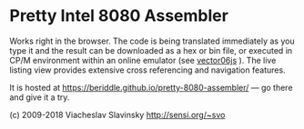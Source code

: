 # Pretty Intel 8080 Assembler

Works right in the browser. The code is being translated immediately as you type it and the result can be downloaded as a hex or bin file, or executed in CP/M environment within an online emulator (see [vector06js](https://github.com/svofski/vector06js) ). The live listing view provides extensive cross referencing and navigation features.

It is hosted at https://beriddle.github.io/pretty-8080-assembler/ — go there and give it a try.

(c) 2009-2018 Viacheslav Slavinsky http://sensi.org/~svo
